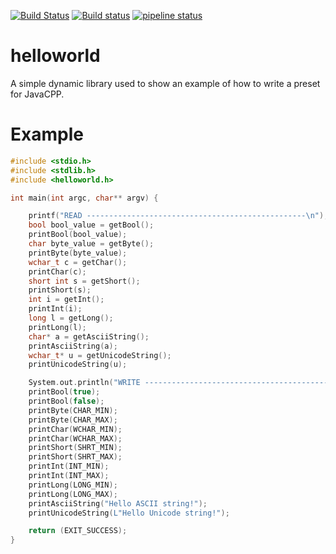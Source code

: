 [![Build Status](https://travis-ci.org/matteodg/helloworld.svg?branch=master)](https://travis-ci.org/matteodg/helloworld) 
[![Build status](https://ci.appveyor.com/api/projects/status/n7lrq75br6wd68mq?svg=true)](https://ci.appveyor.com/project/matteodg/helloworld)
[![pipeline status](https://gitlab.com/matteodg/helloworld/badges/master/pipeline.svg)](https://gitlab.com/matteodg/helloworld/commits/master)


# helloworld

A simple dynamic library used to show an example of how to write a preset for JavaCPP.


# Example
```c
#include <stdio.h>
#include <stdlib.h>
#include <helloworld.h>

int main(int argc, char** argv) {

    printf("READ -------------------------------------------------\n");
    bool bool_value = getBool();
    printBool(bool_value);
    char byte_value = getByte();
    printByte(byte_value);
    wchar_t c = getChar();
    printChar(c);
    short int s = getShort();
    printShort(s);
    int i = getInt();
    printInt(i);
    long l = getLong();
    printLong(l);
    char* a = getAsciiString();
    printAsciiString(a);
    wchar_t* u = getUnicodeString();
    printUnicodeString(u);

    System.out.println("WRITE ------------------------------------------------");
    printBool(true);
    printBool(false);
    printByte(CHAR_MIN);
    printByte(CHAR_MAX);
    printChar(WCHAR_MIN);
    printChar(WCHAR_MAX);
    printShort(SHRT_MIN);
    printShort(SHRT_MAX);
    printInt(INT_MIN);
    printInt(INT_MAX);
    printLong(LONG_MIN);
    printLong(LONG_MAX);
    printAsciiString("Hello ASCII string!");
    printUnicodeString(L"Hello Unicode string!");

    return (EXIT_SUCCESS);
}
```

